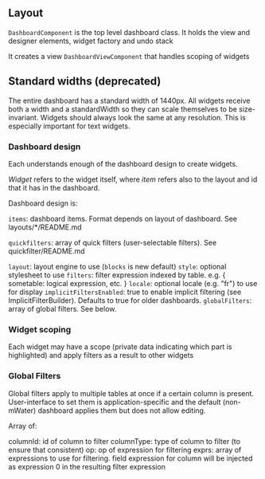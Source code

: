 ## Layout

`DashboardComponent` is the top level dashboard class. It holds the view and designer elements, widget factory and undo stack

It creates a view `DashboardViewComponent` that handles scoping of widgets

## Standard widths (deprecated)

The entire dashboard has a standard width of 1440px. All widgets receive both a width and a standardWidth so they can scale themselves to be size-invariant. Widgets should always look the same at any resolution. This is especially important for text widgets.

### Dashboard design

Each understands enough of the dashboard design to create widgets.

*Widget* refers to the widget itself, where *item* refers also to the layout and id that it has in the dashboard.

Dashboard design is:

`items`: dashboard items. Format depends on layout of dashboard. See layouts/*/README.md

`quickfilters`: array of quick filters (user-selectable filters). See quickfilter/README.md

`layout`: layout engine to use (`blocks` is new default) 
`style`: optional stylesheet to use
`filters`: filter expression indexed by table. e.g. { sometable: logical expression, etc. }
`locale`: optional locale (e.g. "fr") to use for display
`implicitFiltersEnabled`: true to enable implicit filtering (see ImplicitFilterBuilder). Defaults to true for older dashboards.
`globalFilters`: array of global filters. See below.

### Widget scoping

Each widget may have a scope (private data indicating which part is highlighted) and apply filters as a result to other widgets

### Global Filters

Global filters apply to multiple tables at once if a certain column is present. User-interface to set them is application-specific
and the default (non-mWater) dashboard applies them but does not allow editing.

Array of:

columnId: id of column to filter
columnType: type of column to filter (to ensure that consistent)
op: op of expression for filtering
exprs: array of expressions to use for filtering. field expression for column will be injected as expression 0 in the resulting filter expression